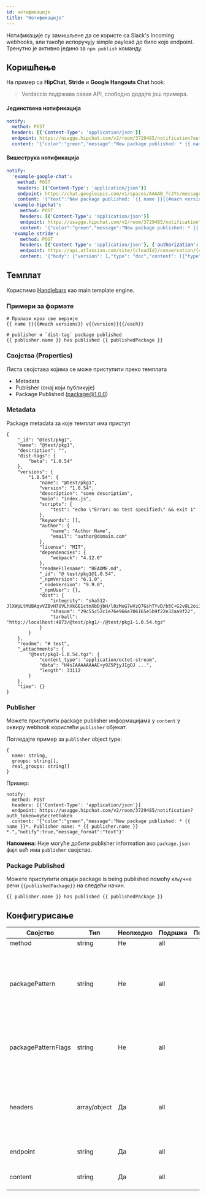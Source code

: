 ```yaml
---
id: нотификације
title: "Нотификације"
---
```


Нотификације су замишљене да се користе са Slack's Incoming webhooks, али такође испоручују simple payload до било које endpoint. Тренутно је активно једино за `npm publish` команду.

## Коришћење

На пример са **HipChat**, **Stride** и **Google Hangouts Chat** hook:

> Verdaccio подржава сваки API, слободно додајте још примера.

#### Јединствена нотификација

```yaml
notify:
  method: POST
  headers: [{'Content-Type': 'application/json'}]
  endpoint: https://usagge.hipchat.com/v2/room/3729485/notification?auth_token=mySecretToken
  content: '{"color":"green","message":"New package published: * {{ name }}*","notify":true,"message_format":"text"}'
```

#### Вишеструка нотификација

```yaml
notify:
  'example-google-chat':
    method: POST
    headers: [{'Content-Type': 'application/json'}]
    endpoint: https://chat.googleapis.com/v1/spaces/AAAAB_TcJYs/messages?key=myKey&token=myToken
    content: '{"text":"New package published: `{{ name }}{{#each versions}} v{{version}}{{/each}}`"}'
  'example-hipchat':
     method: POST
     headers: [{'Content-Type': 'application/json'}]
     endpoint: https://usagge.hipchat.com/v2/room/3729485/notification?auth_token=mySecretToken
     content: '{"color":"green","message":"New package published: * {{ name }}*","notify":true,"message_format":"text"}'
  'example-stride':
     method: POST
     headers: [{'Content-Type': 'application/json'}, {'authorization': 'Bearer secretToken'}]
     endpoint: https://api.atlassian.com/site/{cloudId}/conversation/{conversationId}/message
     content: '{"body": {"version": 1,"type": "doc","content": [{"type": "paragraph","content": [{"type": "text","text": "New package published: * {{ name }}* Publisher name: * {{ publisher.name }}"}]}]}}'     
```

## Темплат

Користимо [Handlebars](https://handlebarsjs.com/) као main template engine.

### Примери за формате

    # Пролази кроз све верзије
    {{ name }}{{#each versions}} v{{version}}{{/each}}
    
    # publisher и `dist-tag` package published
    {{ publisher.name }} has published {{ publishedPackage }}
    

### Својства (Properties)

Листа својстава којима се може приступити преко темплата

* Metadata
* Publisher (онај који публикује)
* Package Published (package@1.0.0)

### Metadata

Package metadata за које темплат има приступ

    {
        "_id": "@test/pkg1",
        "name": "@test/pkg1",
        "description": "",
        "dist-tags": {
            "beta": "1.0.54"
        },
        "versions": {
            "1.0.54": {
                "name": "@test/pkg1",
                "version": "1.0.54",
                "description": "some description",
                "main": "index.js",
                "scripts": {
                    "test": "echo \"Error: no test specified\" && exit 1"
                },
                "keywords": [],
                "author": {
                    "name": "Author Name",
                    "email": "author@domain.com"
                },
                "license": "MIT",
                "dependencies": {
                    "webpack": "4.12.0"
                },
                "readmeFilename": "README.md",
                "_id": "@ test/pkg1@1.0.54",
                "_npmVersion": "6.1.0",
                "_nodeVersion": "9.9.0",
                "_npmUser": {},
                "dist": {
                    "integrity": "sha512-JlXWpLtMUBAqvVZBvH7UVLhXkGE1ctmXbDjbH/l0zMuG7wVzQ7GshTYvD/b5C+G2vOL2oiIS1RtayA/kKkTwKw==",
                    "shasum": "29c55c52c1e76e966e706165e5b9f22e32aa9f22",
                    "tarball": "http://localhost:4873/@test/pkg1/-/@test/pkg1-1.0.54.tgz"
                }
            }
        },
        "readme": "# test",
        "_attachments": {
            "@test/pkg1-1.0.54.tgz": {
                "content_type": "application/octet-stream",
                "data": "H4sIAAAAAAAAE+y9Z5PjyJIgOJ ...",
                "length": 33112
            }
        },
        "time": {}
    }
    

### Publisher

Можете приступити package publisher информацијама у `content` у оквиру webhook користећи `publisher` објекат.

Погледајте пример за `publisher` object type:

    {
      name: string,
      groups: string[],
      real_groups: string[]
    }
    

Пример:

    notify:
      method: POST
      headers: [{'Content-Type': 'application/json'}]
      endpoint: https://usagge.hipchat.com/v2/room/3729485/notification?auth_token=mySecretToken
      content: '{"color":"green","message":"New package published: * {{ name }}*. Publisher name: * {{ publisher.name }} *.","notify":true,"message_format":"text"}'
    

**Напомена:** Није могуће добити publisher information ако `package.json` фајл већ има `publisher` својство.

### Package Published

Можете приступити опцији package is being published помоћу кључне речи `{{publishedPackage}}` на следећи начин.

    {{ publisher.name }} has published {{ publishedPackage }}
    

## Конфигурисање

| Својство            | Тип          | Неопходно | Подршка | Подразумевано | Опис                                                                                           |
| ------------------- | ------------ | --------- | ------- | ------------- | ---------------------------------------------------------------------------------------------- |
| method              | string       | Не        | all     |               | HTTP verb                                                                                      |
| packagePattern      | string       | Не        | all     |               | Покрени ову нотификацију ако се име пакета подудара са регуларним изразом (regular expression) |
| packagePatternFlags | string       | Не        | all     |               | Било која заставица (flags) која ће се користити са regular expression                         |
| headers             | array/object | Да        | all     |               | Ако endpoint захтева specific headers, подесите их овде као array of key: value objects.       |
| endpoint            | string       | Да        | all     |               | подесите URL endpoint за овај позив                                                            |
| content             | string       | Да        | all     |               | било који [Handlebar](https://handlebarsjs.com/) expressions                                   |